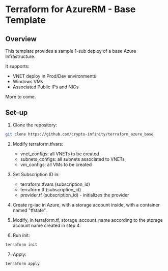 # Terraform for AzureRM - Base Template

## Overview

This template provides a sample 1-sub deploy of a base Azure Infrastructure.

It supports:

- VNET deploy in Prod/Dev environments
- Windows VMs
- Associated Public IPs and NICs

More to come.

## Set-up

1) Clone the repository:

```bash
git clone https://github.com/crypto-infinity/terraform_azure_base
```

2) Modify terraform.tfvars:
    - vnet_configs: all VNETs to be created
    - subnets_configs: all subnets associated to VNETs
    - vm_configs: all VMs to be created

3) Set Subscription ID in:
    - terraform.tfvars (subscription_id)
    - terraform.tf (subscription_id)  
    - provider.tf (subscription_id) - initializes the provider

4) Create rg-iac in Azure, with a storage account inside, with a container named "tfstate".

5) Modify, in terraform.tf, storage_account_name according to the storage account name created in step 4.

6) Run init:

```bash
terraform init
```

7) Apply:

```bash
terraform apply
```
